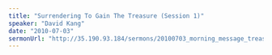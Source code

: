 ```yaml
---
title: "Surrendering To Gain The Treasure (Session 1)"
speaker: "David Kang"
date: "2010-07-03"
sermonUrl: "http://35.190.93.184/sermons/20100703_morning_message_treasure.mp3"
---
```

